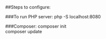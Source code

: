 ##Steps to configure:

###To run PHP server:
php -S localhost:8080

###Composer:
composer init<br>
composer update
